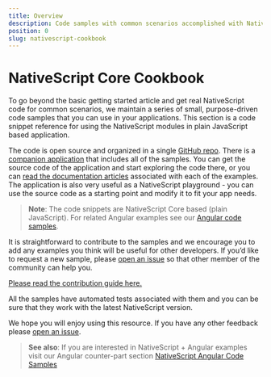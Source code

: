 ```yaml
---
title: Overview
description: Code samples with common scenarios accomplished with NativeScript Core
position: 0
slug: nativescript-cookbook
---
```


# NativeScript Core Cookbook

To go beyond the basic getting started article and get real NativeScript code for common scenarios, we maintain a series of small, purpose-driven code samples that you can use in your applications. This section is a code snippet reference for using the NativeScript modules in plain JavaScript based application.

The code is open source and organized in a single [GitHub repo](https://github.com/NativeScript/nativescript-sdk-examples). There is a [companion application](https://github.com/NativeScript/nativescript-sdk-examples/tree/master/app) that includes all of the samples. You can get the source code of the application and start exploring the code there, or you can [read the documentation articles](http://docs.nativescript.org/cookbook/overview.html) associated with each of the examples. The application is also very useful as a NativeScript playground - you can use the source code as a starting point and modify it to fit your app needs.

> **Note**: The code snippets are NativeScript Core based (plain JavaScript). For related Angular examples see our [Angular code samples](https://docs.nativescript.org/angular/code-samples/overview).

It is straightforward to contribute to the samples and we encourage you to add any examples you think will be useful for other developers. If you’d like to request a new sample, please [open an issue](https://github.com/NativeScript/nativescript-sdk-examples/issues) so that other member of the community can help you.

[Please read the contribution guide here.](https://github.com/NativeScript/nativescript-sdk-examples/blob/master/CONTRIBUTE.md)

All the samples have automated tests associated with them and you can be sure that they work with the latest NativeScript version.

We hope you will enjoy using this resource. If you have any other feedback please [open an issue](https://github.com/NativeScript/nativescript-sdk-examples/issues).


> **See also**: If you are interested in NativeScript + Angular examples visit our Angular counter-part section [NativeScript Angular Code Samples](https://docs.nativescript.org/angular/code-samples/overview)
